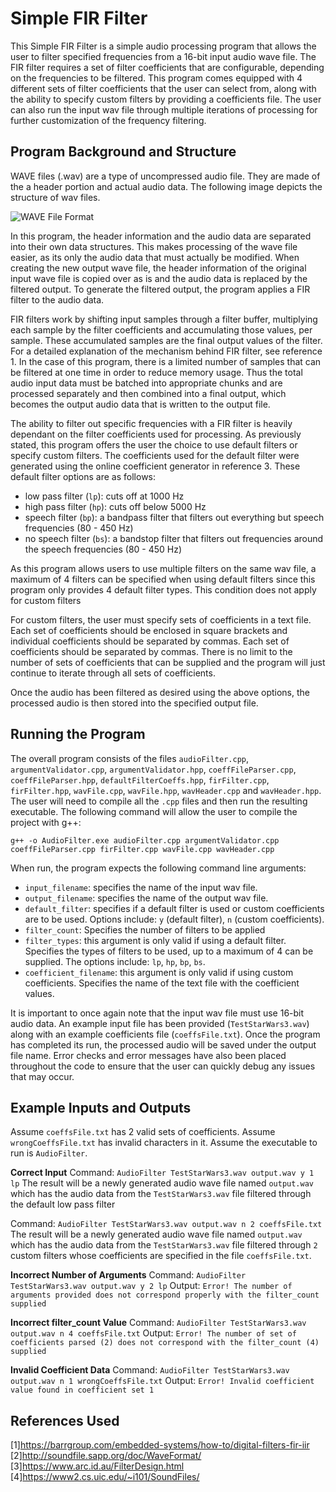 # Simple FIR Filter

This Simple FIR Filter is a simple audio processing program that allows the user to filter specified frequencies from a 16-bit input audio wave file.
The FIR filter requires a set of filter coefficients that are configurable, depending on the frequencies to be filtered. This program comes equipped with 4 different sets of filter coefficients that the user can select from, along with the ability to specify custom filters by providing a coefficients file. The user can also run the input wav file through multiple iterations of processing for further customization of the frequency filtering.

## Program Background and Structure

WAVE files (.wav) are a type of uncompressed audio file. They are made of the a header portion and actual audio data. The following image depicts the structure of wav files.

![WAVE File Format](http://soundfile.sapp.org/doc/WaveFormat/wav-sound-format.gif)

In this program, the header information and the audio data are separated into their own data structures. This makes processing of the wave file easier, as its only the audio data that must actually be modified. When creating the new output wave file, the header information of the original input wave file is copied over as is and the audio data is replaced by the filtered output. To generate the filtered output, the program applies a FIR filter to the audio data.

FIR filters work by shifting input samples through a filter buffer, multiplying each sample by the filter coefficients and accumulating those values, per sample. These accumulated samples are the final output values of the filter. For a detailed explanation of the mechanism behind FIR filter, see reference 1. In the case of this program, there is a limited number of samples that can be filtered at one time in order to reduce memory usage. Thus the total audio input data must be batched into appropriate chunks and are processed separately and then combined into a final output, which becomes the output audio data that is written to the output file.

The ability to filter out specific frequencies with a FIR filter is heavily dependant on the filter coefficients used for processing. As previously stated, this program offers the user the choice to use default filters or specify custom filters. The coefficients used for the default filter were generated using the online coefficient generator in reference 3. These default filter options are as follows:

* low pass filter (`lp`): cuts off at 1000 Hz
* high pass filter (`hp`): cuts off below 5000 Hz
* speech filter (`bp`): a bandpass filter that filters out everything but speech frequencies  (80 - 450 Hz)
* no speech filter (`bs`): a bandstop filter that filters out frequencies around the speech frequencies (80 - 450 Hz)

As this program allows users to use multiple filters on the same wav file, a maximum of 4 filters can be specified when using default filters since this program only provides 4 default filter types. This condition does not apply for custom filters

For custom filters, the user must specify sets of coefficients in a text file. Each set of coefficients should be enclosed in square brackets and individual coefficients should be separated by commas. Each set of coefficients should be separated by commas. There is no limit to the number of sets of coefficients that can be supplied and the program will just continue to iterate through all sets of coefficients.

Once the audio has been filtered as desired using the above options, the processed audio is then stored into the specified output file.

## Running the Program

The overall program consists of the files `audioFilter.cpp`, `argumentValidator.cpp`, `argumentValidator.hpp`, `coeffFileParser.cpp`, `coeffFileParser.hpp`, `defaultFilterCoeffs.hpp`, `firFilter.cpp`, `firFilter.hpp`, `wavFile.cpp`, `wavFile.hpp`, `wavHeader.cpp` and `wavHeader.hpp`. The user will need to compile all the `.cpp` files and then run the resulting executable. The following command will allow the user to compile the project with g++:

`g++ -o AudioFilter.exe audioFilter.cpp argumentValidator.cpp coeffFileParser.cpp firFilter.cpp wavFile.cpp wavHeader.cpp`

When run, the program expects the following command line arguments:

* `input_filename`: specifies the name of the input wav file.
* `output_filename`: specifies the name of the output wav file.
* `default_filter`: specifies if a default filter is used or custom coefficients are to be used. Options include: `y` (default filter), `n` (custom coefficients).
* `filter_count`: Specifies the number of filters to be applied
* `filter_types`: this argument is only valid if using a default filter. Specifies the types of filters to be used, up to a maximum of 4 can be supplied. The options include:
                `lp`, `hp`, `bp`, `bs`.
* `coefficient_filename`: this argument is only valid if using custom coefficients. Specifies the name of the text file with the coefficient values.

It is important to once again note that the input wav file must use 16-bit audio data. An example input file has been provided (`TestStarWars3.wav`) along with an example coefficients file (`coeffsFile.txt`). Once the program has completed its run, the processed audio will be saved under the output file name. Error checks and error messages have also been placed throughout the code to ensure that the user can quickly debug any issues that may occur.

## Example Inputs and Outputs

Assume `coeffsFile.txt` has 2 valid sets of coefficients.
Assume `wrongCoeffsFile.txt` has invalid characters in it.
Assume the executable to run is `AudioFilter`.

**Correct Input**
Command: `AudioFilter TestStarWars3.wav output.wav y 1 lp`
The result will be a newly generated audio wave file named `output.wav` which has the audio data from the `TestStarWars3.wav` file filtered through the default low pass filter

Command: `AudioFilter TestStarWars3.wav output.wav n 2 coeffsFile.txt`
The result will be a newly generated audio wave file named `output.wav` which has the audio data from the `TestStarWars3.wav` file filtered through `2` custom filters whose coefficients are specified in the file `coeffsFile.txt`.

**Incorrect Number of Arguments**
Command: `AudioFilter TestStarWars3.wav output.wav y 2 lp`
Output: `Error! The number of arguments provided does not correspond properly with the filter_count supplied`

**Incorrect filter_count Value**
Command: `AudioFilter TestStarWars3.wav output.wav n 4 coeffsFile.txt`
Output: `Error! The number of set of coefficients parsed (2) does not correspond with the filter_count (4) supplied`

**Invalid Coefficient Data**
Command: `AudioFilter TestStarWars3.wav output.wav n 1 wrongCoeffsFile.txt`
Output: `Error! Invalid coefficient value found in coefficient set 1`

## References Used

[1]<https://barrgroup.com/embedded-systems/how-to/digital-filters-fir-iir>
[2]<http://soundfile.sapp.org/doc/WaveFormat/>
[3]<https://www.arc.id.au/FilterDesign.html>
[4]<https://www2.cs.uic.edu/~i101/SoundFiles/>
